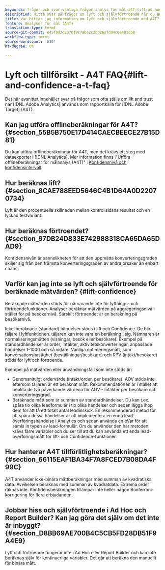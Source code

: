 ```yaml
---
keywords: frågor och svar;vanliga frågor;analys för mål;a4T;lift;ad hoc;report builder;trust
description: Hitta svar på frågor om lyft och självförtroende när du använder Analytics for Target (A4T). Med A4T kan ni använda analysrapportering för Target-aktiviteter.
title: Var hittar jag information om lyft och självförtroende med A4T?
feature: Analyser för mål (A4T)
translation-type: tm+mt
source-git-commit: e45f0d2d2370f9c7aba2c2bd26afdd4c0e401db8
workflow-type: tm+mt
source-wordcount: '510'
ht-degree: 0%

---
```



# Lyft och tillförsikt - A4T FAQ{#lift-and-confidence-a-t-faq}

Det här avsnittet innehåller svar på frågor som ofta ställs om lift and trust när [!DNL Adobe Analytics] används som rapportkälla för [!DNL Adobe Target] (A4T).

## Kan jag utföra offlineberäkningar för A4T? {#section_55B5B750E17D414CAECBEECE27B15D81}

Du kan utföra offlineberäkningar för A4T, men det krävs ett steg med dataexporter i [!DNL Analytics]. Mer information finns i&quot;Utföra offlineberäkningar för målanalys (A4T)&quot; i [Konfidensnivå och konfidensintervall](/help/c-reports/conversion-rate.md#concept_0D0002A1EBDF420E9C50E2A46F36629B).

## Hur beräknas lift? {#section_8CAE788EED5646C4B1D64A0D22070734}

Lyft är den procentuella skillnaden mellan kontrollsidans resultat och en lyckad testvariant.

## Hur beräknas förtroendet? {#section_97DB24D833E742988318CA65DA65DAD9}

Konfidensnivån är sannolikheten för att den uppmätta konverteringsgraden skiljer sig från den främsta konverteringsgraden av andra orsaker än enbart chans.

## Varför kan jag inte se lyft och självförtroende för beräknade mätvärden? {#lift-confidence}

Beräknade mätvärden stöds för närvarande inte för lyftnings- och förtroendefunktioner. Analyser beräknar mätvärden på aggregeringsnivå i stället för på besökarnivå. Särskilt förtroendet är en beräkning på besökarnivå.

Icke-beräknade (standard) händelser stöds i lift och Confidence. De blir täljare i lyftfunktionen. täljaren kan inte vara en beräkning i sig. Nämnaren är normaliseringsmåtten (visningar, besök eller besökare). Exempel på standardhändelser är order, intäkter, aktivitetskonverteringar, anpassade händelser 1-1000 och så vidare. Vanliga optimeringsmått, som konversationshastighet (beställningar/besökare) och RPV (intäkt/besökare) stöds för lyft och förtroende.

Exempel på mätvärden eller användningsfall som inte stöds är:

* Genomsnittligt ordervärde (intäkt/order, per besökare). AOV stöds inte eftersom täljaren är ett beräknat mått. Rekommendationen är i stället att beakta de två påverkande värdena för AOV - Intäkter per besökare och konverteringsgrad.
* Beräknade mått som är summan av standardhändelser. Du kan t.ex. spåra tio olika leadformulär i tio olika händelser och sedan lägga ihop dem för att få ett totalt antal leadinskick. En rekommenderad metod för att spåra dessa händelser är att implementera en enda lead-överföringshändelse i Analytics och sedan använda en eVar för att samla in typen av lead-formulär. Om du använder den här metoden krävs färre variabler och du ser till att du kan använda ett enda lead-överföringsmått för lift- och Confidence-funktioner.

## Hur hanterar A4T tillförlitlighetsberäkningar? {#section_66115EAF1BA34F7A8FCED7B08DA4F99C}

A4T använder icke-binära måttberäkningar med summan av kvadratiska data. Avvikelsen beräknas med summan av kvadratdata. Extrema order räknas inte. Konfidensberäkningen tillämpar inte heller någon Bonferroni-korrigering för flera erbjudanden.

## Jobbar hiss och självförtroende i Ad Hoc och Report Builder? Kan jag göra det själv om det inte är inbyggt? {#section_D8BB69AE700B4C5CB5FD28DB51F9A4E9}

Lyft och förtroende fungerar inte i Ad Hoc eller Report Builder och kan inte beräknas själv för kontinuerliga variabler. Det går att beräkna den manuellt för binära mått.

